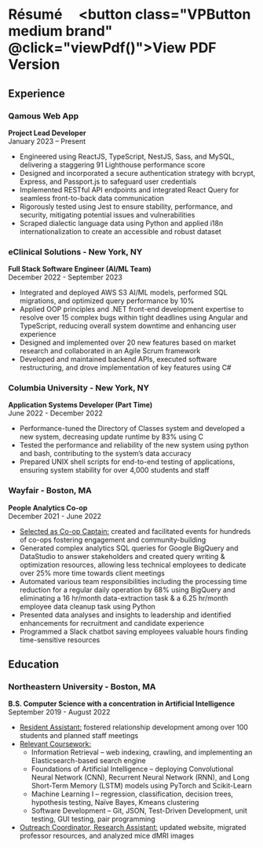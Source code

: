 # Résumé &nbsp; &nbsp; <button class="VPButton medium brand" @click="viewPdf()">View PDF Version</button>

## Experience

### Qamous Web App
**Project Lead Developer**  
January 2023 – Present  
- Engineered using ReactJS, TypeScript, NestJS, Sass, and MySQL, delivering a staggering 91 Lighthouse performance score
- Designed and incorporated a secure authentication strategy with bcrypt, Express, and Passport.js to safeguard user credentials
- Implemented RESTful API endpoints and integrated React Query for seamless front-to-back data communication
- Rigorously tested using Jest to ensure stability, performance, and security, mitigating potential issues and vulnerabilities
- Scraped dialectic language data using Python and applied i18n internationalization to create an accessible and robust dataset

### eClinical Solutions - New York, NY
**Full Stack Software Engineer (AI/ML Team)**  
December 2022 - September 2023  
- Integrated and deployed AWS S3 AI/ML models, performed SQL migrations, and optimized query performance by 10%
- Applied OOP principles and .NET front-end development expertise to resolve over 15 complex bugs within tight deadlines using Angular and TypeScript, reducing overall system downtime and enhancing user experience
- Designed and implemented over 20 new features based on market research and collaborated in an Agile Scrum framework
- Developed and maintained backend APIs, executed software restructuring, and drove implementation of key features using C#

### Columbia University - New York, NY
**Application Systems Developer (Part Time)**  
June 2022 - December 2022  
- Performance-tuned the Directory of Classes system and developed a new system, decreasing update runtime by 83% using C
- Tested the performance and reliability of the new system using python and bash, contributing to the system’s data accuracy
- Prepared UNIX shell scripts for end-to-end testing of applications, ensuring system stability for over 4,000 students and staff

### Wayfair - Boston, MA
**People Analytics Co-op**  
December 2021 - June 2022  
- <u>Selected as Co-op Captain:</u> created and facilitated events for hundreds of co-ops fostering engagement and community-building
- Generated complex analytics SQL queries for Google BigQuery and DataStudio to answer stakeholders and created query writing & optimization resources, allowing less technical employees to dedicate over 25% more time towards client meetings
- Automated various team responsibilities including the processing time reduction for a regular daily operation by 68% using BigQuery and eliminating a 16 hr/month data-extraction task & a 6.25 hr/month employee data cleanup task using Python
- Presented data analyses and insights to leadership and identified enhancements for recruitment and candidate experience
- Programmed a Slack chatbot saving employees valuable hours finding time-sensitive resources

## Education
### Northeastern University - Boston, MA
**B.S. Computer Science with a concentration in Artificial Intelligence**
September 2019 - August 2022
- <u>Resident Assistant:</u> fostered relationship development among over 100 students and planned staff meetings
- <u>Relevant Coursework:</u> 
  - Information Retrieval – web indexing, crawling, and implementing an Elasticsearch-based search engine
  - Foundations of Artificial Intelligence – deploying Convolutional Neural Network (CNN), Recurrent Neural Network (RNN), and Long Short-Term Memory (LSTM) models using PyTorch and Scikit-Learn
  - Machine Learning I – regression, classification, decision trees, hypothesis testing, Naïve Bayes, Kmeans clustering
  - Software Development – Git, JSON, Test-Driven Development, unit testing, GUI testing, pair programming
- <u>Outreach Coordinator, Research Assistant:</u> updated website, migrated professor resources, and analyzed mice dMRI images

<script>
export default {
  methods: {
    viewPdf() {
      window.location.href = "Anthony_Resume.pdf";
    }
  }
}
</script>